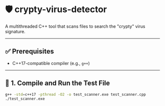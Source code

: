 # 🛡️ crypty-virus-detector

A multithreaded C++ tool that scans files to search the "crypty" virus signature.

---

## ✅ Prerequisites

- C++17-compatible compiler (e.g., `g++`)

---

## 🧪 1. Compile and Run the Test File

```bash
g++ -std=c++17 -pthread -O2 -o test_scanner.exe test_scanner.cpp
./test_scanner.exe
